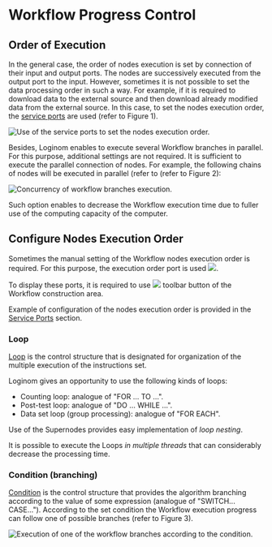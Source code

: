 # Workflow Progress Control

## Order of Execution

In the general case, the order of nodes execution is set by connection of their input and output ports. The nodes are successively executed from the output port to the input. However, sometimes it is not possible to set the data processing order in such a way. For example, if it is required to download data to the external source and then download already modified data from the external source. In this case, to set the nodes execution order, the [service ports](./ports/service-ports.md) are used
(refer to Figure 1).

![Use of the service ports to set the nodes execution order.](run-order-1.png)

Besides, Loginom enables to execute several Workflow branches in parallel. For this purpose, additional settings are not required. It is sufficient to execute the parallel connection of nodes. For example, the following chains of nodes will be executed in parallel (refer to (refer to Figure 2):

![Concurrency of workflow branches execution.](run-order-2.png)

Such option enables to decrease the Workflow execution time due to fuller use of the computing capacity of the computer.

## Configure Nodes Execution Order

Sometimes the manual setting of the Workflow nodes execution order is required. For this purpose, the execution order port is used ![](../images/icons/app/node/ports/port-order/port-order_inactive.svg).

To display these ports, it is required to use ![](../images/icons/toolbar-controls/order_default.svg) toolbar button of the Workflow construction area.

Example of configuration of the nodes execution order is provided in the [Service Ports](./ports/service-ports.md) section.

### Loop

[Loop](../processors/control/cycle.md) is the control structure that is designated for organization of the multiple execution of the instructions set.

Loginom gives an opportunity to use the following kinds of loops:

* Counting loop: analogue of "FOR … TO …".
* Post-test loop: analogue of "DO … WHILE …".
* Data set loop (group processing): analogue of "FOR EACH".

Use of the Supernodes provides easy implementation of *loop nesting*.

It is possible to execute the Loops *in multiple threads* that can considerably decrease the processing time.

### Condition (branching)

[Condition](../processors/control/condition.md) is the control structure that provides the algorithm branching according to the value of some expression (analogue of "SWITCH... CASE..."). According to the set condition the Workflow execution progress can follow one of possible branches (refer to Figure 3).

![Execution of one of the workflow branches according to the condition.](run-order-3.png)
